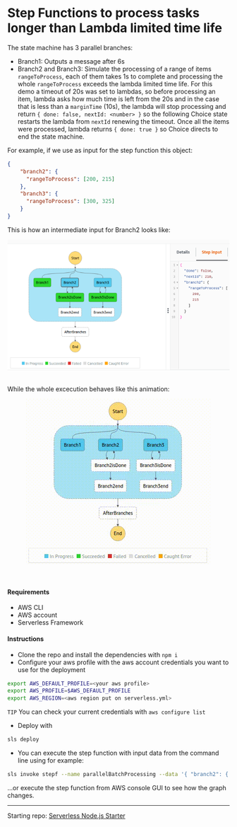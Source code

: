# Step Functions to process tasks longer than Lambda limited time life


The state machine has 3 parallel branches:
* Branch1: Outputs a message after 6s
* Branch2 and Branch3: Simulate the processing of a range of items `rangeToProcess`, each of them takes 1s to complete and processing the whole `rangeToProcess` exceeds the lambda limited time life. For this demo a timeout of 20s was set to lambdas, so before processing an item, lambda asks how much time is left from the 20s and in the case that is less than a `marginTime` (10s), the lambda will stop processing and return ` { done: false, nextId: <number> } ` so the following Choice state restarts the lambda from `nextId` renewing the timeout. Once all the items were processed, lambda returns `{ done: true }` so Choice directs to end the state machine.

For example, if we use as input for the step function this object:
```json
{
    "branch2": {
      "rangeToProcess": [200, 215]
    },
    "branch3": {
      "rangeToProcess": [300, 325]
    }
}
```
This is how an intermediate input for Branch2 looks like:
<br />
<p align="center">
  <img src="doc/branch2intermediateInput.png" />
</p><br />
While the whole excecution behaves like this animation:
<br />
<p align="center">
  <img src="doc/stepFunctionsParallel.gif" />
</p><br />

#### Requirements
* AWS CLI
* AWS account
* Serverless Framework

#### Instructions
* Clone the repo and install the dependencies with `npm i`
* Configure your aws profile with the aws account credentials you want to use for the deployment
```bash
export AWS_DEFAULT_PROFILE=<your aws profile>
export AWS_PROFILE=$AWS_DEFAULT_PROFILE
export AWS_REGION=<aws region put on serverless.yml>
```
`TIP` You can check your current credentials with `aws configure list` 
* Deploy with
```bash
sls deploy
```
* You can execute the step function with input data from the command line using for example:
```bash
sls invoke stepf --name parallelBatchProcessing --data '{ "branch2": { "rangeToProcess": [200, 215] }, "branch3": { "rangeToProcess": [300, 325] }}'
```
...or execute the step function from AWS console GUI to see how the graph changes.

---
Starting repo: [Serverless Node.js Starter](https://github.com/AnomalyInnovations/serverless-nodejs-starter)
